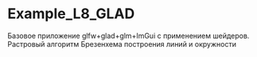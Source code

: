# Example_L8_GLAD
Базовое приложение glfw+glad+glm+ImGui с применением шейдеров. Растровый алгоритм Брезенхема построения линий и окружности
